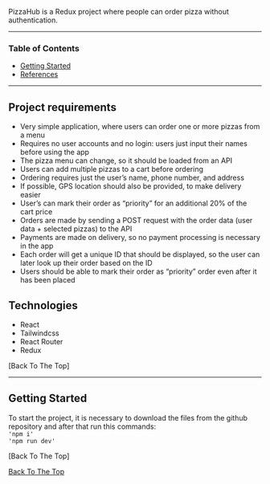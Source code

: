PizzaHub is a Redux project where people can order pizza without authentication.

---

### Table of Contents

- [Getting Started](#getting-started)
- [References](#references)

---

## Project requirements

- Very simple application, where users can order one or more pizzas from a menu
- Requires no user accounts and no login: users just input their names before using the app
- The pizza menu can change, so it should be loaded from an API
- Users can add multiple pizzas to a cart before ordering
- Ordering requires just the user’s name, phone number, and address
- If possible, GPS location should also be provided, to make delivery easier
- User’s can mark their order as “priority” for an additional 20% of the cart price
- Orders are made by sending a POST request with the order data (user data + selected pizzas) to the API
- Payments are made on delivery, so no payment processing is necessary in the app
- Each order will get a unique ID that should be displayed, so the user can later look up their order based on the ID
- Users should be able to mark their order as “priority” order even after it has been placed

## Technologies

- React
- Tailwindcss
- React Router
- Redux

[Back To The Top]

---

## Getting Started

To start the project, it is necessary to download the files from the github repository and after that run this commands:
<br>`'npm i'` <br> `'npm run dev'`

[Back To The Top]




[Back To The Top](#fast-react-pizza-co.)

